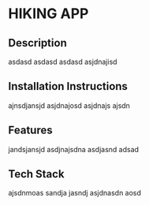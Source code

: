 # HIKING APP

## Description
asdasd
asdasd
asdasd
asjdnajisd

## Installation Instructions
ajnsdjansjd
asjdnajosd
asjdnajs
ajsdn

## Features
jandsjansjd
asdjnajsdna
asdjasnd
adsad

## Tech Stack
ajsdnmoas
sandja
jasndj
asjdnasdn
aosd
